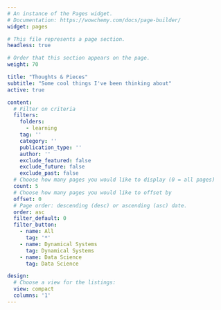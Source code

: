 ```yaml
---
# An instance of the Pages widget.
# Documentation: https://wowchemy.com/docs/page-builder/
widget: pages

# This file represents a page section.
headless: true

# Order that this section appears on the page.
weight: 70

title: "Thoughts & Pieces"
subtitle: "Some cool things I've been thinking about"
active: true

content:
  # Filter on criteria
  filters:
    folders:
      - learning
    tag: ''
    category: ''
    publication_type: ''
    author: ''
    exclude_featured: false
    exclude_future: false
    exclude_past: false
  # Choose how many pages you would like to display (0 = all pages)
  count: 5
  # Choose how many pages you would like to offset by
  offset: 0
  # Page order: descending (desc) or ascending (asc) date.
  order: asc
  filter_default: 0
  filter_button:
    - name: All
      tag: '*'
    - name: Dynamical Systems
      tag: Dynamical Systems
    - name: Data Science
      tag: Data Science

design:
  # Choose a view for the listings:
  view: compact
  columns: '1'
---
```

